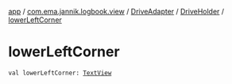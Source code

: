 [app](../../../index.md) / [com.ema.jannik.logbook.view](../../index.md) / [DriveAdapter](../index.md) / [DriveHolder](index.md) / [lowerLeftCorner](./lower-left-corner.md)

# lowerLeftCorner

`val lowerLeftCorner: `[`TextView`](https://developer.android.com/reference/android/widget/TextView.html)